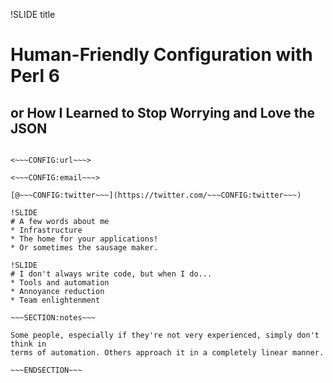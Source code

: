 !SLIDE title
# Human-Friendly Configuration with Perl 6

## or How I Learned to Stop Worrying and Love the JSON

~~~CONFIG:author~~~

<~~~CONFIG:url~~~>

<~~~CONFIG:email~~~>

[@~~~CONFIG:twitter~~~](https://twitter.com/~~~CONFIG:twitter~~~)

!SLIDE
# A few words about me
* Infrastructure
* The home for your applications!
* Or sometimes the sausage maker.

!SLIDE
# I don't always write code, but when I do...
* Tools and automation
* Annoyance reduction
* Team enlightenment

~~~SECTION:notes~~~

Some people, especially if they're not very experienced, simply don't think in
terms of automation. Others approach it in a completely linear manner.

~~~ENDSECTION~~~
